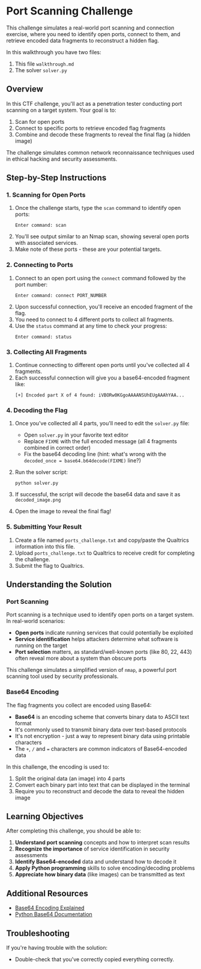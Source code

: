 # Port Scanning Challenge

This challenge simulates a real-world port scanning and connection exercise, where you need to identify open ports, connect to them, and retrieve encoded data fragments to reconstruct a hidden flag.

In this walkthrough you have two files:
1. This file `walkthrough.md`
2. The solver `solver.py`

## Overview

In this CTF challenge, you'll act as a penetration tester conducting port scanning on a target system. Your goal is to:
1. Scan for open ports
2. Connect to specific ports to retrieve encoded flag fragments
3. Combine and decode these fragments to reveal the final flag (a hidden image)

The challenge simulates common network reconnaissance techniques used in ethical hacking and security assessments.

## Step-by-Step Instructions

### 1. Scanning for Open Ports

1. Once the challenge starts, type the `scan` command to identify open ports:
   ```
   Enter command: scan
   ```
2. You'll see output similar to an Nmap scan, showing several open ports with associated services.
3. Make note of these ports - these are your potential targets.

### 2. Connecting to Ports

1. Connect to an open port using the `connect` command followed by the port number:
   ```
   Enter command: connect PORT_NUMBER
   ```
2. Upon successful connection, you'll receive an encoded fragment of the flag.
3. You need to connect to 4 different ports to collect all fragments.
4. Use the `status` command at any time to check your progress:
   ```
   Enter command: status
   ```

### 3. Collecting All Fragments

1. Continue connecting to different open ports until you've collected all 4 fragments.
2. Each successful connection will give you a base64-encoded fragment like:
   ```
   [+] Encoded part X of 4 found: iVBORw0KGgoAAAANSUhEUgAAAhYAA...
   ```

### 4. Decoding the Flag

1. Once you've collected all 4 parts, you'll need to edit the `solver.py` file:
   - Open `solver.py` in your favorite text editor
   - Replace `FIXME` with the full encoded message (all 4 fragments combined in correct order)
   - Fix the base64 decoding line (hint: what's wrong with the `decoded_once = base64.b64decode(FIXME)` line?)

2. Run the solver script:
   ```
   python solver.py
   ```

3. If successful, the script will decode the base64 data and save it as `decoded_image.png`
4. Open the image to reveal the final flag!

### 5. Submitting Your Result

1. Create a file named `ports_challenge.txt` and copy/paste the Qualtrics information into this file.
1. Upload `ports_challenge.txt` to Qualtrics to receive credit for completing the challenge.
2. Submit the flag to Qualtrics.


## Understanding the Solution

### Port Scanning

Port scanning is a technique used to identify open ports on a target system. In real-world scenarios:

- **Open ports** indicate running services that could potentially be exploited
- **Service identification** helps attackers determine what software is running on the target
- **Port selection** matters, as standard/well-known ports (like 80, 22, 443) often reveal more about a system than obscure ports

This challenge simulates a simplified version of `nmap`, a powerful port scanning tool used by security professionals.

### Base64 Encoding

The flag fragments you collect are encoded using Base64:

- **Base64** is an encoding scheme that converts binary data to ASCII text format
- It's commonly used to transmit binary data over text-based protocols
- It's not encryption - just a way to represent binary data using printable characters
- The `+`, `/` and `=` characters are common indicators of Base64-encoded data

In this challenge, the encoding is used to:
1. Split the original data (an image) into 4 parts
2. Convert each binary part into text that can be displayed in the terminal
3. Require you to reconstruct and decode the data to reveal the hidden image


## Learning Objectives

After completing this challenge, you should be able to:

1. **Understand port scanning** concepts and how to interpret scan results
2. **Recognize the importance** of service identification in security assessments
3. **Identify Base64-encoded** data and understand how to decode it
4. **Apply Python programming** skills to solve encoding/decoding problems
5. **Appreciate how binary data** (like images) can be transmitted as text

## Additional Resources

- [Base64 Encoding Explained](https://en.wikipedia.org/wiki/Base64)
- [Python Base64 Documentation](https://docs.python.org/3/library/base64.html)


## Troubleshooting

If you're having trouble with the solution:
- Double-check that you've correctly copied everything correctly.

